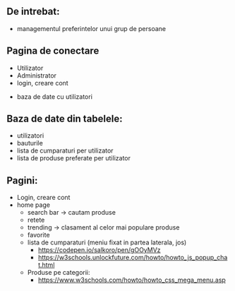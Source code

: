 De intrebat:
-
-  managementul preferintelor unui grup de persoane

Pagina de conectare
-
- Utilizator
- Administrator
- login, creare cont
+ baza de date cu utilizatori


Baza de date din tabelele:
-
- utilizatori
- bauturile
- lista de cumparaturi per utilizator
- lista de produse preferate per utilizator

Pagini:
-
- Login, creare cont
- home page
  - search bar -> cautam produse
  - retete
  - trending -> clasament al celor mai populare produse
  - favorite
  - lista de cumparaturi (meniu fixat in partea laterala, jos)
      - https://codepen.io/salkoro/pen/gOOyMVz   
      - https://w3schools.unlockfuture.com/howto/howto_js_popup_chat.html
  - Produse pe categorii:
    - https://www.w3schools.com/howto/howto_css_mega_menu.asp
